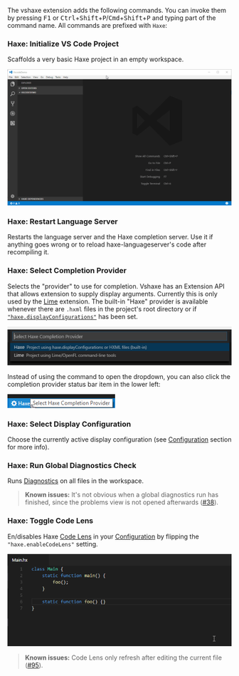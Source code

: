 The vshaxe extension adds the following commands. You can invoke them by pressing <kbd>F1</kbd> or <kbd>Ctrl</kbd>+<kbd>Shift</kbd>+<kbd>P</kbd>/<kbd>Cmd</kbd>+<kbd>Shift</kbd>+<kbd>P</kbd> and
typing part of the command name. All commands are prefixed with `Haxe`:

### Haxe: Initialize VS Code Project

Scaffolds a very basic Haxe project in an empty workspace.

![](images/commands/initialize-vscode-project.gif)

### Haxe: Restart Language Server

Restarts the language server and the Haxe completion server. Use it if anything goes wrong or to reload haxe-languageserver's code
after recompiling it.

### Haxe: Select Completion Provider

Selects the "provider" to use for completion. Vshaxe has an Extension API that allows extension to supply display arguments. Currently this is only used by the [Lime](https://marketplace.visualstudio.com/items?itemName=openfl.lime-vscode-extension) extension. The built-in "Haxe" provider is available whenever there are `.hxml` files in the project's root directory or if [`"haxe.displayConfigurations"`](/vshaxe/vshaxe/wiki/Configuration) has been set.

![](images/commands/select-completion-provider.png)

Instead of using the command to open the dropdown, you can also click the completion provider status bar item in the lower left:

![](images/commands/select-completion-provider-status-bar.png)

### Haxe: Select Display Configuration

Choose the currently active display configuration (see [Configuration](https://github.com/vshaxe/vshaxe/wiki/Configuration#display-configurations-and-display-server) section for more info).

### Haxe: Run Global Diagnostics Check

Runs [Diagnostics](/vshaxe/vshaxe/wiki/Diagnostics) on all files in the workspace.

>**Known issues:** It's not obvious when a global diagnostics run has finished, since the problems view is not opened afterwards ([#38](https://github.com/vshaxe/vshaxe/issues/38)).

### Haxe: Toggle Code Lens

En/disables Haxe [Code Lens](/vshaxe/vshaxe/wiki/Code-Lens) in your [Configuration](/vshaxe/vshaxe/wiki/Configuration) by flipping the `"haxe.enableCodeLens"` setting.

![](images/commands/toggle-code-lens-.gif)

>**Known issues:** Code Lens only refresh after editing the current file ([#95](https://github.com/vshaxe/vshaxe/issues/95)).